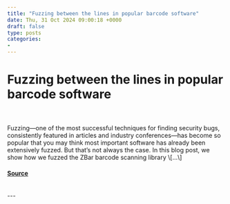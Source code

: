 ```yaml
---
title: "Fuzzing between the lines in popular barcode software"
date: Thu, 31 Oct 2024 09:00:18 +0000
draft: false
type: posts
categories: 
- 
---
```

# Fuzzing between the lines in popular barcode software

<br/>

<br/>
Fuzzing—one of the most successful techniques for finding security bugs, consistently featured in articles and industry conferences—has become so popular that you may think most important software has already been extensively fuzzed. But that’s not always the case. In this blog post, we show how we fuzzed the ZBar barcode scanning library \[…\]

#### [Source](https://blog.trailofbits.com/2024/10/31/fuzzing-between-the-lines-in-popular-barcode-software/)

<br/>
---
